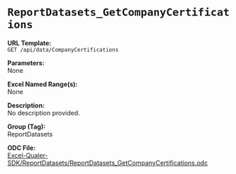 # `ReportDatasets_GetCompanyCertifications`

**URL Template:**  
`GET /api/data/CompanyCertifications`

**Parameters:**  
None

**Excel Named Range(s):**  
None

**Description:**  
No description provided.

**Group (Tag):**  
ReportDatasets

**ODC File:**  
[Excel-Qualer-SDK/ReportDatasets/ReportDatasets_GetCompanyCertifications.odc](https://github.com/Johnson-Gage-Inspection-Inc/qualer-sdk-odc/blob/main/Excel-Qualer-SDK/ReportDatasets/ReportDatasets_GetCompanyCertifications.odc)
